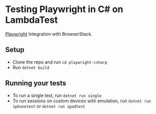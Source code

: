 # Testing Playwright in C# on LambdaTest

[Playwright](https://playwright.dev/dotnet/) Integration with BrowserStack.

## Setup

* Clone the repo and run `cd playwright-csharp`
* Run `dotnet build`

## Running your tests

- To run a single test, run `dotnet run single`
- To run sessions on custom devices with emulation, run 
`dotnet run iphonetest` or `dotnet run ipadtest`
